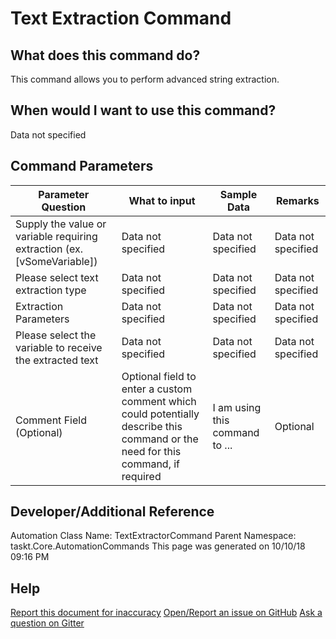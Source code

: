 <!--TITLE: Text Extraction Command -->
<!-- SUBTITLE: a command in the Data Commands group -->
# Text Extraction Command


## What does this command do?
This command allows you to perform advanced string extraction.


## When would I want to use this command?
Data not specified


## Command Parameters
| Parameter Question   	| What to input  	|  Sample Data 	| Remarks  	|
| ---                    | ---               | ---           | ---       |
|Supply the value or variable requiring extraction (ex. [vSomeVariable])|Data not specified|Data not specified|Data not specified|
|Please select text extraction type|Data not specified|Data not specified|Data not specified|
|Extraction Parameters|Data not specified|Data not specified|Data not specified|
|Please select the variable to receive the extracted text|Data not specified|Data not specified|Data not specified|
|Comment Field (Optional)|Optional field to enter a custom comment which could potentially describe this command or the need for this command, if required|I am using this command to ...|Optional|


## Developer/Additional Reference
Automation Class Name: TextExtractorCommand
Parent Namespace: taskt.Core.AutomationCommands
This page was generated on 10/10/18 09:16 PM


## Help
[Report this document for inaccuracy](/#)
[Open/Report an issue on GitHub](/#)
[Ask a question on Gitter](/#)
